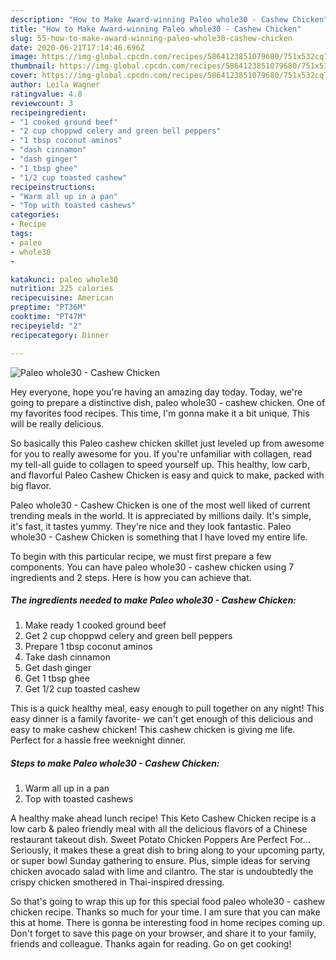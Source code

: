 ```yaml
---
description: "How to Make Award-winning Paleo whole30 - Cashew Chicken"
title: "How to Make Award-winning Paleo whole30 - Cashew Chicken"
slug: 55-how-to-make-award-winning-paleo-whole30-cashew-chicken
date: 2020-06-21T17:14:46.696Z
image: https://img-global.cpcdn.com/recipes/5864123851079680/751x532cq70/paleo-whole30-cashew-chicken-recipe-main-photo.jpg
thumbnail: https://img-global.cpcdn.com/recipes/5864123851079680/751x532cq70/paleo-whole30-cashew-chicken-recipe-main-photo.jpg
cover: https://img-global.cpcdn.com/recipes/5864123851079680/751x532cq70/paleo-whole30-cashew-chicken-recipe-main-photo.jpg
author: Leila Wagner
ratingvalue: 4.8
reviewcount: 3
recipeingredient:
- "1 cooked ground beef"
- "2 cup choppwd celery and green bell peppers"
- "1 tbsp coconut aminos"
- "dash cinnamon"
- "dash ginger"
- "1 tbsp ghee"
- "1/2 cup toasted cashew"
recipeinstructions:
- "Warm all up in a pan"
- "Top with toasted cashews"
categories:
- Recipe
tags:
- paleo
- whole30
- 

katakunci: paleo whole30  
nutrition: 225 calories
recipecuisine: American
preptime: "PT36M"
cooktime: "PT47M"
recipeyield: "2"
recipecategory: Dinner

---
```



![Paleo whole30 - Cashew Chicken](https://img-global.cpcdn.com/recipes/5864123851079680/751x532cq70/paleo-whole30-cashew-chicken-recipe-main-photo.jpg)

Hey everyone, hope you're having an amazing day today. Today, we're going to prepare a distinctive dish, paleo whole30 - cashew chicken. One of my favorites food recipes. This time, I'm gonna make it a bit unique. This will be really delicious.

So basically this Paleo cashew chicken skillet just leveled up from awesome for you to really awesome for you. If you&#39;re unfamiliar with collagen, read my tell-all guide to collagen to speed yourself up. This healthy, low carb, and flavorful Paleo Cashew Chicken is easy and quick to make, packed with big flavor.

Paleo whole30 - Cashew Chicken is one of the most well liked of current trending meals in the world. It is appreciated by millions daily. It's simple, it's fast, it tastes yummy. They're nice and they look fantastic. Paleo whole30 - Cashew Chicken is something that I have loved my entire life.


To begin with this particular recipe, we must first prepare a few components. You can have paleo whole30 - cashew chicken using 7 ingredients and 2 steps. Here is how you can achieve that.

##### The ingredients needed to make Paleo whole30 - Cashew Chicken:

1. Make ready 1 cooked ground beef
1. Get 2 cup choppwd celery and green bell peppers
1. Prepare 1 tbsp coconut aminos
1. Take dash cinnamon
1. Get dash ginger
1. Get 1 tbsp ghee
1. Get 1/2 cup toasted cashew


This is a quick healthy meal, easy enough to pull together on any night! This easy dinner is a family favorite- we can&#39;t get enough of this delicious and easy to make cashew chicken! This cashew chicken is giving me life. Perfect for a hassle free weeknight dinner. 

##### Steps to make Paleo whole30 - Cashew Chicken:

1. Warm all up in a pan
1. Top with toasted cashews


A healthy make ahead lunch recipe! This Keto Cashew Chicken recipe is a low carb &amp; paleo friendly meal with all the delicious flavors of a Chinese restaurant takeout dish. Sweet Potato Chicken Poppers Are Perfect For… Seriously, it makes these a great dish to bring along to your upcoming party, or super bowl Sunday gathering to ensure. Plus, simple ideas for serving chicken avocado salad with lime and cilantro. The star is undoubtedly the crispy chicken smothered in Thai-inspired dressing. 

So that's going to wrap this up for this special food paleo whole30 - cashew chicken recipe. Thanks so much for your time. I am sure that you can make this at home. There is gonna be interesting food in home recipes coming up. Don't forget to save this page on your browser, and share it to your family, friends and colleague. Thanks again for reading. Go on get cooking!
